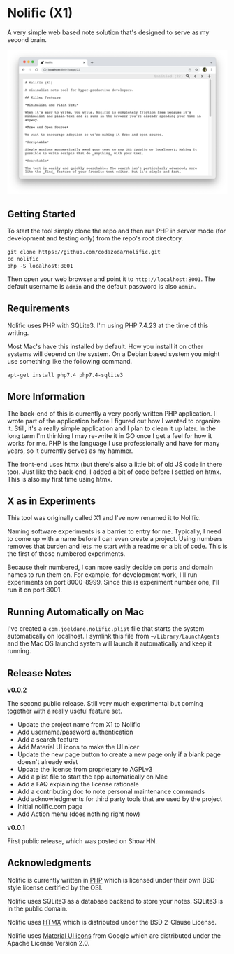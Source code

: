 # Nolific (X1)

A very simple web based note solution that's designed to serve as my second brain.

![Nolific Screenshot](media/nolific.png)

## Getting Started

To start the tool simply clone the repo and then run PHP in server mode (for development and testing only) from the repo's root directory.

```
git clone https://github.com/codazoda/nolific.git
cd nolific
php -S localhost:8001
```

Then open your web browser and point it to `http://localhost:8001`. The default username is `admin` and the default password is also `admin`.

## Requirements

Nolific uses PHP with SQLite3. I'm using PHP 7.4.23 at the time of this writing.

Most Mac's have this installed by default. How you install it on other systems will depend on the system. On a Debian based system you might use something like the following command.

```
apt-get install php7.4 php7.4-sqlite3
```

## More Information

The back-end of this is currently a very poorly written PHP application. I wrote part of the application before I figured out how I wanted to organize it. Still, it's a really simple application and I plan to clean it up later. In the long term I'm thinking I may re-write it in GO once I get a feel for how it works for me. PHP is the language I use professionally and have for many years, so it currently serves as my hammer.

The front-end uses htmx (but there's also a little bit of old JS code in there too). Just like the back-end, I added a bit of code before I settled on htmx. This is also my first time using htmx.

## X as in Experiments

This tool was originally called X1 and I've now renamed it to Nolific.

Naming software experiments is a barrier to entry for me. Typically, I need to come up with a name before I can even create a project. Using numbers removes that burden and lets me start with a readme or a bit of code. This is the first of those numbered experiments.

Because their numbered, I can more easily decide on ports and domain names to run them on. For example, for development work, I'll run experiments on port 8000-8999. Since this is experiment number one, I'll run it on port 8001.

## Running Automatically on Mac

I've created a `com.joeldare.nolific.plist` file that starts the system automatically on localhost. I symlink this file from `~/Library/LaunchAgents` and the Mac OS launchd system will launch it automatically and keep it running.

## Release Notes

**v0.0.2**

The second public release. Still very much experimental but coming together with a really useful feature set.

- Update the project name from X1 to Nolific
- Add username/password authentication
- Add a search feature
- Add Material UI icons to make the UI nicer
- Update the new page button to create a new page only if a blank page doesn't already exist
- Update the license from proprietary to AGPLv3
- Add a plist file to start the app automatically on Mac
- Add a FAQ explaining the license rationale
- Add a contributing doc to note personal maintenance commands
- Add acknowledgments for third party tools that are used by the project
- Initial nolific.com page
- Add Action menu (does nothing right now)

**v0.0.1**

First public release, which was posted on Show HN.

## Acknowledgments

Nolific is currently written in [PHP](https://php.net) which is licensed under their own BSD-style license certified by the OSI.

Nolific uses SQLite3 as a database backend to store your notes. SQLite3 is in the public domain.

Nolific uses [HTMX](https://htmx.org/) which is distributed under the BSD 2-Clause License.

Nolific uses [Material UI icons](https://developers.google.com/fonts/docs/material_icons) from Google which are distributed under the Apache License Version 2.0.
